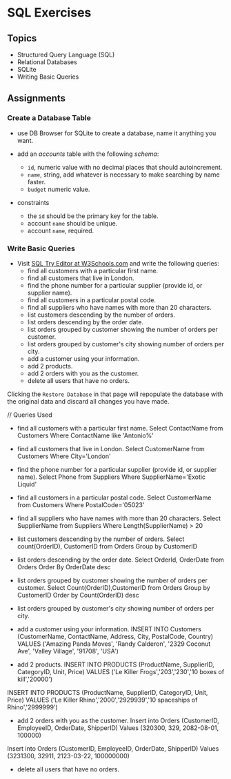 # SQL Exercises

## Topics

- Structured Query Language (SQL)
- Relational Databases
- SQLite
- Writing Basic Queries

## Assignments

### Create a Database Table

- use DB Browser for SQLite to create a database, name it anything you want.
- add an _accounts_ table with the following _schema_:

  - `id`, numeric value with no decimal places that should autoincrement.
  - `name`, string, add whatever is necessary to make searching by name faster.
  - `budget` numeric value.

- constraints
  - the `id` should be the primary key for the table.
  - account `name` should be unique.
  - account `name`, required.

### Write Basic Queries

- Visit [SQL Try Editor at W3Schools.com](https://www.w3schools.com/Sql/tryit.asp?filename=trysql_select_top) and write the following queries:
  - find all customers with a particular first name.
  - find all customers that live in London.
  - find the phone number for a particular supplier (provide id, or supplier name).
  - find all customers in a particular postal code.
  - find all suppliers who have names with more than 20 characters.
  - list customers descending by the number of orders.
  - list orders descending by the order date.
  - list orders grouped by customer showing the number of orders per customer.
  - list orders grouped by customer's city showing number of orders per city.
  - add a customer using your information.
  - add 2 products.
  - add 2 orders with you as the customer.
  - delete all users that have no orders.

Clicking the `Restore Database` in that page will repopulate the database with the original data and discard all changes you have made.

// Queries Used
 - find all customers with a particular first name. 
  Select ContactName from Customers
  Where ContactName like 'Antonio%'

  - find all customers that live in London.
  Select CustomerName from Customers
  Where City='London'

  - find the phone number for a particular supplier (provide id, or supplier name).
  Select Phone from Suppliers
  Where SupplierName='Exotic Liquid'

  - find all customers in a particular postal code.
  Select CustomerName from Customers
  Where PostalCode='05023'

  - find all suppliers who have names with more than 20 characters.
  Select SupplierName from Suppliers
  Where Length(SupplierName) > 20

  - list customers descending by the number of orders.
  Select count(OrderID), CustomerID from Orders
  Group by CustomerID

  - list orders descending by the order date.
  Select OrderId, OrderDate from Orders
  Order By OrderDate desc

  - list orders grouped by customer showing the number of orders per customer.
  Select Count(OrderID),CustomerID from Orders
  Group by CustomerID 
  Order by Count(OrderID) desc


  - list orders grouped by customer's city showing number of orders per city.
  

  - add a customer using your information.
   INSERT INTO Customers (CustomerName, ContactName, Address, City, PostalCode, Country) 
   VALUES ('Amazing Panda Moves', 'Randy Calderon', '2329 Coconut Ave', 'Valley Village', '91708', 'USA')

  - add 2 products.
  INSERT INTO PRODUCTS (ProductName, SupplierID, CategoryID, Unit, Price)
  VALUES ('Le Killer Frogs','203','230','10 boxes of kill','20000')

  INSERT INTO PRODUCTS (ProductName, SupplierID, CategoryID, Unit, Price)
  VALUES ('Le Killer Rhino','2000','2929939','10 spaceships of Rhino','2999999')

  - add 2 orders with you as the customer.
  Insert into Orders (CustomerID, EmployeeID, OrderDate, ShipperID)
  Values (320300, 329, 2082-08-01, 100000)

  Insert into Orders (CustomerID, EmployeeID, OrderDate, ShipperID)
  Values (3231300, 32911, 2123-03-22, 100000000)

  - delete all users that have no orders.